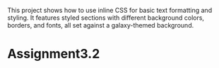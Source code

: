 This project shows how to use inline CSS for basic text formatting and styling. It features styled sections with different background colors, borders, and fonts, all set against a galaxy-themed background.
# Assignment3.2

